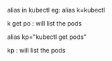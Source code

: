 alias in kubectl
eg:
alias k=kubectl

k get po : will list the pods


alias kp="kubectl get pods"

kp : will list the pods
